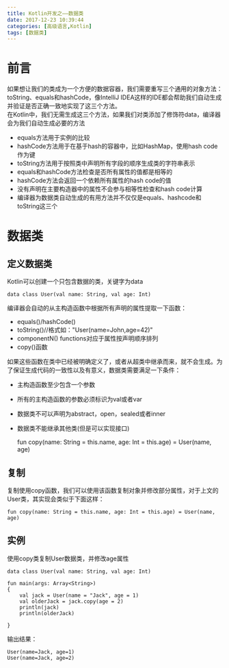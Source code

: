 ```yaml
---
title: Kotlin开发之——数据类
date: 2017-12-23 10:39:44
categories: [高级语言,Kotlin]
tags: [数据类]
---
```

# 前言 

如果想让我们的类成为一个方便的数据容器，我们需要重写三个通用的对象方法：toString、equals和hashCode，像IntelliJ IDEA这样的IDE都会帮助我们自动生成并验证是否正确一致地实现了这三个方法。   
在Kotlin中，我们无需生成这三个方法，如果我们对类添加了修饰符data，编译器会为我们自动生成必要的方法     
<!--more-->

- equals方法用于实例的比较 
- hashCode方法用于在基于hash的容器中，比如HashMap，使用hash code作为键
- toString方法用于按照类中声明所有字段的顺序生成类的字符串表示 
- equals和hashCode方法检查是否所有属性的值都是相等的
- hashCode方法会返回一个依赖所有属性的hash code的值
- 没有声明在主要构造器中的属性不会参与相等性检查和hash code计算
- 编译器为数据类自动生成的有用方法并不仅仅是equals、hashcode和toString这三个  
# 数据类 

## 定义数据类   
Kotlin可以创建一个只包含数据的类，关键字为data  

	data class User(val name: String, val age: Int)
编译器会自动的从主构造函数中根据所有声明的属性提取一下函数：  

- equals()/hashCode()
- toString()//格式如："User(name=John,age=42)"
- componentN() functions对应于属性按声明顺序排列
- copy()函数 

如果这些函数在类中已经被明确定义了，或者从超类中继承而来，就不会生成。为了保证生成代码的一致性以及有意义，数据类需要满足一下条件：  

- 主构造函数至少包含一个参数
- 所有的主构造函数的参数必须标识为val或者var
- 数据类不可以声明为abstract，open，sealed或者inner
- 数据类不能继承其他类(但是可以实现接口)

	fun copy(name: String = this.name, age: Int = this.age) = User(name, age)
## 复制
复制使用copy函数，我们可以使用该函数复制对象并修改部分属性，对于上文的User类，其实现会类似于下面这样：  

	fun copy(name: String = this.name, age: Int = this.age) = User(name, age)
## 实例  
使用copy类复制User数据类，并修改age属性

	data class User(val name: String, val age: Int)

	fun main(args: Array<String>)
	{
    	val jack = User(name = "Jack", age = 1)
    	val olderJack = jack.copy(age = 2)
    	println(jack)
    	println(olderJack)

	}
输出结果：
  
	User(name=Jack, age=1)
	User(name=Jack, age=2)







